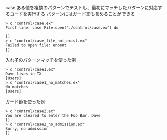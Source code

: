 case
ある値を複数のパターンでテストし、最初にマッチしたパターンに対応するコードを実行する
パターンにはガード節も含めることができる

```
> c "control/case.ex"
First line: case File.open("./control/case.ex") do

[]
> c "control/case_file_not_exist.ex"
Failed to open file: enoent
[]
```

入れ子のパターンマッチを使った例

```
> c "control/case1.ex"
Dave lives in TX
[Users]
> c "control/case1_no_matches.ex"
No matches
[Users]
```

ガード節を使った例

```
> c "control/case2.ex"
You are cleared to enter the Foo Bar, Dave
[]
> c "control/case2_no_admission.ex"
Sorry, no admission
[]
```


